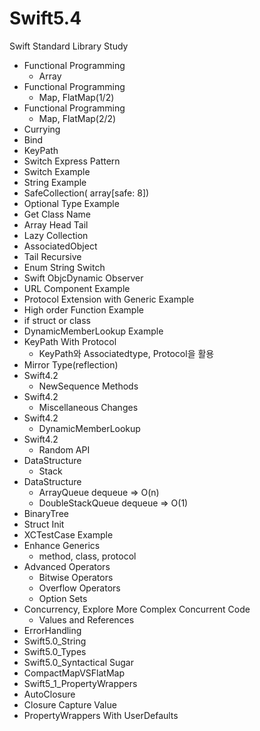 # Swift5.4

Swift Standard Library Study

* Functional Programming 
  * Array
* Functional Programming 
  * Map, FlatMap(1/2)
* Functional Programming
  * Map, FlatMap(2/2)
* Currying
* Bind
* KeyPath
* Switch Express Pattern
* Switch Example
* String Example
* SafeCollection( array[safe: 8])
* Optional Type Example
* Get Class Name
* Array Head Tail
* Lazy Collection
* AssociatedObject
* Tail Recursive
* Enum String Switch
* Swift ObjcDynamic Observer
* URL Component Example
* Protocol Extension with Generic Example
* High order Function Example
* if struct or class
* DynamicMemberLookup Example
* KeyPath With Protocol
  * KeyPath와 Associatedtype, Protocol을 활용
* Mirror Type(reflection)
* Swift4.2
  * NewSequence Methods
* Swift4.2
  * Miscellaneous Changes
* Swift4.2
  * DynamicMemberLookup
* Swift4.2
  * Random API
* DataStructure
  * Stack
* DataStructure
  * ArrayQueue dequeue => O(n)
  * DoubleStackQueue dequeue => O(1)
* BinaryTree
* Struct Init
* XCTestCase Example
* Enhance Generics
  * method, class, protocol
* Advanced Operators
  * Bitwise Operators
  * Overflow Operators
  * Option Sets
* Concurrency, Explore More Complex Concurrent Code
  * Values and References
* ErrorHandling
* Swift5.0_String
* Swift5.0_Types
* Swift5.0_Syntactical Sugar
* CompactMapVSFlatMap
* Swift5_1_PropertyWrappers
* AutoClosure
* Closure Capture Value
* PropertyWrappers With UserDefaults
